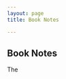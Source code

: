 ```yaml
---
layout: page
title: Book Notes

---
```


## Book Notes
The 
<!--stackedit_data:
eyJoaXN0b3J5IjpbLTE1MDQ4Njc4NTBdfQ==
-->